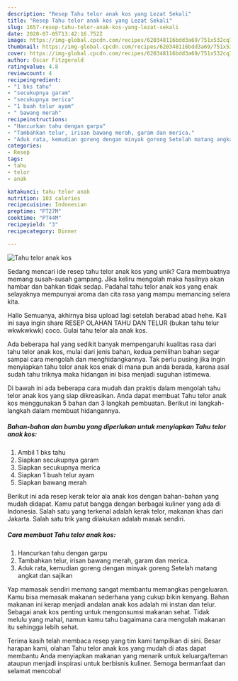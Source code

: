 ```yaml
---
description: "Resep Tahu telor anak kos yang Lezat Sekali"
title: "Resep Tahu telor anak kos yang Lezat Sekali"
slug: 1657-resep-tahu-telor-anak-kos-yang-lezat-sekali
date: 2020-07-05T13:42:16.752Z
image: https://img-global.cpcdn.com/recipes/620348116bdd3a69/751x532cq70/tahu-telor-anak-kos-foto-resep-utama.jpg
thumbnail: https://img-global.cpcdn.com/recipes/620348116bdd3a69/751x532cq70/tahu-telor-anak-kos-foto-resep-utama.jpg
cover: https://img-global.cpcdn.com/recipes/620348116bdd3a69/751x532cq70/tahu-telor-anak-kos-foto-resep-utama.jpg
author: Oscar Fitzgerald
ratingvalue: 4.8
reviewcount: 4
recipeingredient:
- "1 bks tahu"
- "secukupnya garam"
- "secukupnya merica"
- "1 buah telur ayam"
- " bawang merah"
recipeinstructions:
- "Hancurkan tahu dengan garpu"
- "Tambahkan telur, irisan bawang merah, garam dan merica."
- "Aduk rata, kemudian goreng dengan minyak goreng Setelah matang angkat dan sajikan"
categories:
- Resep
tags:
- tahu
- telor
- anak

katakunci: tahu telor anak 
nutrition: 103 calories
recipecuisine: Indonesian
preptime: "PT27M"
cooktime: "PT44M"
recipeyield: "3"
recipecategory: Dinner

---
```



![Tahu telor anak kos](https://img-global.cpcdn.com/recipes/620348116bdd3a69/751x532cq70/tahu-telor-anak-kos-foto-resep-utama.jpg)

Sedang mencari ide resep tahu telor anak kos yang unik? Cara membuatnya memang susah-susah gampang. Jika keliru mengolah maka hasilnya akan hambar dan bahkan tidak sedap. Padahal tahu telor anak kos yang enak selayaknya mempunyai aroma dan cita rasa yang mampu memancing selera kita.

Hallo Semuanya, akhirnya bisa upload lagi setelah berabad abad hehe. Kali ini saya ingin share RESEP OLAHAN TAHU DAN TELUR (bukan tahu telur wkwkwkwk) coco. Gulai tahu telor ala anak kos.

Ada beberapa hal yang sedikit banyak mempengaruhi kualitas rasa dari tahu telor anak kos, mulai dari jenis bahan, kedua pemilihan bahan segar sampai cara mengolah dan menghidangkannya. Tak perlu pusing jika ingin menyiapkan tahu telor anak kos enak di mana pun anda berada, karena asal sudah tahu triknya maka hidangan ini bisa menjadi suguhan istimewa.


Di bawah ini ada beberapa cara mudah dan praktis dalam mengolah tahu telor anak kos yang siap dikreasikan. Anda dapat membuat Tahu telor anak kos menggunakan 5 bahan dan 3 langkah pembuatan. Berikut ini langkah-langkah dalam membuat hidangannya.

<!--inarticleads1-->

##### Bahan-bahan dan bumbu yang diperlukan untuk menyiapkan Tahu telor anak kos:

1. Ambil 1 bks tahu
1. Siapkan secukupnya garam
1. Siapkan secukupnya merica
1. Siapkan 1 buah telur ayam
1. Siapkan  bawang merah


Berikut ini ada resep kerak telor ala anak kos dengan bahan-bahan yang mudah didapat. Kamu patut bangga dengan berbagai kuliner yang ada di Indonesia. Salah satu yang terkenal adalah kerak telor, makanan khas dari Jakarta. Salah satu trik yang dilakukan adalah masak sendiri. 

<!--inarticleads2-->

##### Cara membuat Tahu telor anak kos:

1. Hancurkan tahu dengan garpu
1. Tambahkan telur, irisan bawang merah, garam dan merica.
1. Aduk rata, kemudian goreng dengan minyak goreng Setelah matang angkat dan sajikan


Yap mamasak sendiri memang sangat membantu memangkas pengeluaran. Kamu bisa memasak makanan sederhana yang cukup bikin kenyang. Bahan makanan ini kerap menjadi andalan anak kos adalah mi instan dan telur. Sebagai anak kos penting untuk mengonsumsi makanan sehat. Tidak melulu yang mahal, namun kamu tahu bagaimana cara mengolah makanan itu sehingga lebih sehat. 

Terima kasih telah membaca resep yang tim kami tampilkan di sini. Besar harapan kami, olahan Tahu telor anak kos yang mudah di atas dapat membantu Anda menyiapkan makanan yang menarik untuk keluarga/teman ataupun menjadi inspirasi untuk berbisnis kuliner. Semoga bermanfaat dan selamat mencoba!
